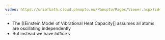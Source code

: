 ```yaml
---
video: https://uniofbath.cloud.panopto.eu/Panopto/Pages/Viewer.aspx?id=1d5bbc1d-8fcd-4825-831f-ad11015cfab1
---
```


- The [[Einstein Model of Vibrational Heat Capacity]] assumes all atoms are oscillating independently
- But instead we have *lattice* v